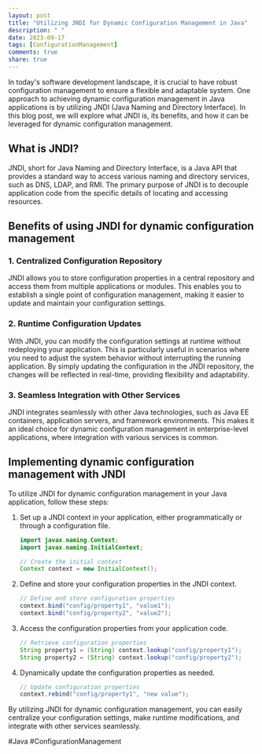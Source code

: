 ```yaml
---
layout: post
title: "Utilizing JNDI for Dynamic Configuration Management in Java"
description: " "
date: 2023-09-17
tags: [ConfigurationManagement]
comments: true
share: true
---
```


In today's software development landscape, it is crucial to have robust configuration management to ensure a flexible and adaptable system. One approach to achieving dynamic configuration management in Java applications is by utilizing JNDI (Java Naming and Directory Interface). In this blog post, we will explore what JNDI is, its benefits, and how it can be leveraged for dynamic configuration management.

## What is JNDI?

JNDI, short for Java Naming and Directory Interface, is a Java API that provides a standard way to access various naming and directory services, such as DNS, LDAP, and RMI. The primary purpose of JNDI is to decouple application code from the specific details of locating and accessing resources.

## Benefits of using JNDI for dynamic configuration management

### 1. Centralized Configuration Repository

JNDI allows you to store configuration properties in a central repository and access them from multiple applications or modules. This enables you to establish a single point of configuration management, making it easier to update and maintain your configuration settings.

### 2. Runtime Configuration Updates

With JNDI, you can modify the configuration settings at runtime without redeploying your application. This is particularly useful in scenarios where you need to adjust the system behavior without interrupting the running application. By simply updating the configuration in the JNDI repository, the changes will be reflected in real-time, providing flexibility and adaptability.

### 3. Seamless Integration with Other Services

JNDI integrates seamlessly with other Java technologies, such as Java EE containers, application servers, and framework environments. This makes it an ideal choice for dynamic configuration management in enterprise-level applications, where integration with various services is common.

## Implementing dynamic configuration management with JNDI

To utilize JNDI for dynamic configuration management in your Java application, follow these steps:

1. Set up a JNDI context in your application, either programmatically or through a configuration file.

   ```java
   import javax.naming.Context;
   import javax.naming.InitialContext;

   // Create the initial context
   Context context = new InitialContext();
   ```

2. Define and store your configuration properties in the JNDI context.

   ```java
   // Define and store configuration properties
   context.bind("config/property1", "value1");
   context.bind("config/property2", "value2");
   ```

3. Access the configuration properties from your application code.

   ```java
   // Retrieve configuration properties
   String property1 = (String) context.lookup("config/property1");
   String property2 = (String) context.lookup("config/property2");
   ```

4. Dynamically update the configuration properties as needed.

   ```java
   // Update configuration properties
   context.rebind("config/property1", "new value");
   ```

By utilizing JNDI for dynamic configuration management, you can easily centralize your configuration settings, make runtime modifications, and integrate with other services seamlessly.

#Java #ConfigurationManagement